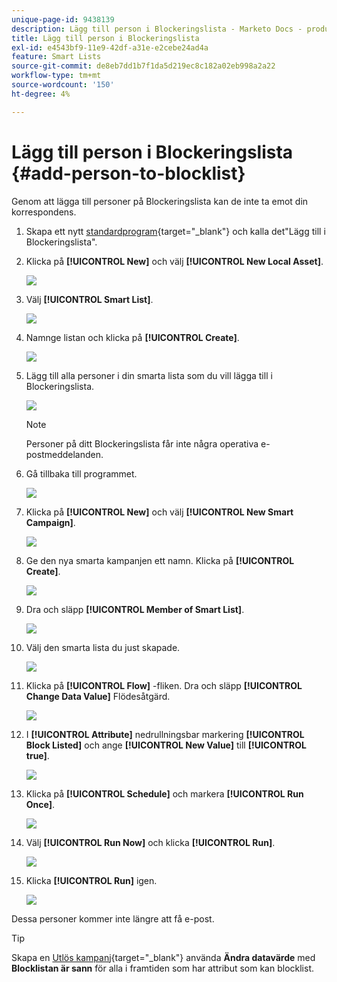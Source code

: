 ```yaml
---
unique-page-id: 9438139
description: Lägg till person i Blockeringslista - Marketo Docs - produktdokumentation
title: Lägg till person i Blockeringslista
exl-id: e4543bf9-11e9-42df-a31e-e2cebe24ad4a
feature: Smart Lists
source-git-commit: de8eb7dd1b7f1da5d219ec8c182a02eb998a2a22
workflow-type: tm+mt
source-wordcount: '150'
ht-degree: 4%

---
```


# Lägg till person i Blockeringslista {#add-person-to-blocklist}

Genom att lägga till personer på Blockeringslista kan de inte ta emot din korrespondens.

1. Skapa ett nytt [standardprogram](/help/marketo/product-docs/core-marketo-concepts/programs/creating-programs/create-a-program.md){target="_blank"} och kalla det&quot;Lägg till i Blockeringslista&quot;.

1. Klicka på **[!UICONTROL New]** och välj **[!UICONTROL New Local Asset]**.

   ![](assets/add-person-to-blocklist-1.png)

1. Välj **[!UICONTROL Smart List]**.

   ![](assets/add-person-to-blocklist-2.png)

1. Namnge listan och klicka på **[!UICONTROL Create]**.

   ![](assets/add-person-to-blocklist-3.png)

1. Lägg till alla personer i din smarta lista som du vill lägga till i Blockeringslista.

   ![](assets/add-person-to-blocklist-4.png)

   >[!NOTE]
   >
   >Personer på ditt Blockeringslista får inte några operativa e-postmeddelanden.

1. Gå tillbaka till programmet.

   ![](assets/add-person-to-blocklist-5.png)

1. Klicka på **[!UICONTROL New]** och välj **[!UICONTROL New Smart Campaign]**.

   ![](assets/add-person-to-blocklist-6.png)

1. Ge den nya smarta kampanjen ett namn. Klicka på **[!UICONTROL Create]**.

   ![](assets/add-person-to-blocklist-7.png)

1. Dra och släpp **[!UICONTROL Member of Smart List]**.

   ![](assets/add-person-to-blocklist-8.png)

1. Välj den smarta lista du just skapade.

   ![](assets/add-person-to-blocklist-9.png)

1. Klicka på **[!UICONTROL Flow]** -fliken. Dra och släpp **[!UICONTROL Change Data Value]** Flödesåtgärd.

   ![](assets/add-person-to-blocklist-10.png)

1. I **[!UICONTROL Attribute]** nedrullningsbar markering **[!UICONTROL Block Listed]** och ange **[!UICONTROL New Value]** till **[!UICONTROL true]**.

   ![](assets/add-person-to-blocklist-11.png)

1. Klicka på **[!UICONTROL Schedule]** och markera **[!UICONTROL Run Once]**.

   ![](assets/add-person-to-blocklist-12.png)

1. Välj **[!UICONTROL Run Now]** och klicka **[!UICONTROL Run]**.

   ![](assets/add-person-to-blocklist-13.png)

1. Klicka **[!UICONTROL Run]** igen.

   ![](assets/add-person-to-blocklist-14.png)

Dessa personer kommer inte längre att få e-post.

>[!TIP]
>
>Skapa en [Utlös kampanj](/help/marketo/product-docs/core-marketo-concepts/smart-campaigns/creating-a-smart-campaign/create-a-new-smart-campaign.md){target="_blank"} använda **Ändra datavärde** med **Blocklistan är sann** för alla i framtiden som har attribut som kan blocklist.

